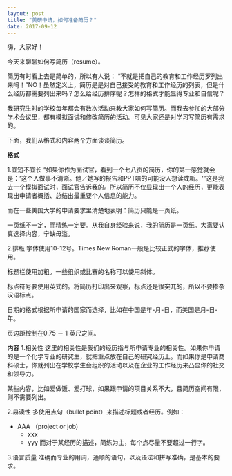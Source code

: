 ```yaml
---
layout: post
title: "美研申请，如何准备简历？"
date: 2017-09-12
---
```


嗨，大家好！

今天来聊聊如何写简历（resume）。

简历有时看上去是简单的，所以有人说： “不就是把自己的教育和工作经历罗列出来吗！”NO！虽然定义上，简历是是对自己接受的教育和工作经历的列表，但是什么经历都需要列出来吗？怎么给经历排序呢？怎样的格式才能显得专业和自信呢？

我研究生时的学校每年都会有数次活动来教大家如何写简历。而我去参加的大部分学术会议里，都有模拟面试和修改简历的活动。可见大家还是对学习写简历有需求的。

下面，我们从格式和内容两个方面谈谈简历。

**格式**

1.宜短不宜长
“如果你作为面试官，看到一个七八页的简历，你的第一感觉就会是：‘这个人做事不清晰。他／她写的报告和PPT啥的可能没人想读或听。‘”这是我去一个模拟面试时，面试官告诉我的。所以简历不仅显现出一个人的经历，更能表现出申请者概括、总结出最重要个人信息的能力。

而在一些美国大学的申请要求里清楚地表明：简历只能是一页纸。

一页纸不一定，而精练一定要。从我自身经验来说，我的简历是一页纸。大家要认真选择内容，宁缺毋滥。

2.排版
字体使用10-12号。Times New Roman一般是比较正式的字体，推荐使用。

标题栏使用加粗。一些组织或比赛的名称可以使用斜体。

标点符号要使用英式的。将简历打印出来观察，标点还是很突兀的，所以不要掺杂汉语标点。

日期的格式根据所申请的国家而选择，比如在中国是年-月-日，而美国是月-日-年。

页边距控制在0.75 － 1 英尺之间。

**内容**
1.相关性
这里的相关性是我们的经历指与所申请专业的相关性。如果你申请的是一个化学专业的研究生，就把重点放在自己的研究经历上。而如果你是申请商科硕士，你就列出在学校学生会组织的活动以及在企业的工作经历来凸显你的社交和领导力。

某些内容，比如爱做饭、爱打球，如果跟申请的项目关系不大，且简历空间有限，则不需要列出。

2.易读性
多使用点句（bullet point）来描述标题或者经历。例如：
* AAA （project or job)
  * xxx
  * yyy
而对于某经历的描述，简练为主，每个点尽量不要超过一行字。

3.语言质量
准确而专业的用词，通顺的语句，以及语法和拼写准确，是基本的要求。
